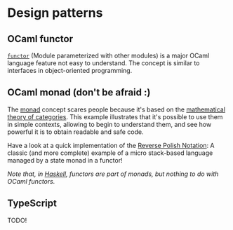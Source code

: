 # Design patterns

## OCaml functor

[`functor`](https://ocaml.org/docs/functors) (Module parameterized with other modules)
is a major OCaml language feature not easy to understand.
The concept is similar to interfaces in object-oriented programming.

## OCaml monad (don't be afraid :)

The [monad](https://en.wikipedia.org/wiki/Monad_(functional_programming)) concept scares people
because it's based on the [mathematical theory of categories](https://en.wikipedia.org/wiki/Monad_(category_theory)).
This example illustrates that it's possible to use them in simple contexts,
allowing to begin to understand them, and see how powerful it is to obtain readable and safe code.

Have a look at a quick implementation of the
[Reverse Polish Notation](https://en.wikipedia.org/wiki/Reverse_Polish_notation):
A classic (and more complete) example of a micro stack-based language managed by a state monad in a functor!

*Note that, in [Haskell](https://wiki.haskell.org/All_About_Monads), functors are part of monads,
but nothing to do with OCaml functors.*

## TypeScript

TODO!
